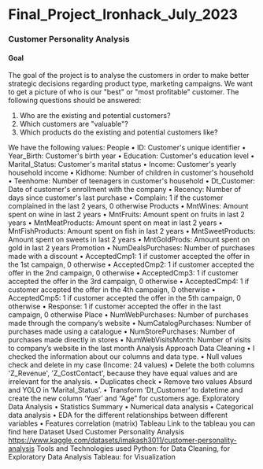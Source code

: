 # Final_Project_Ironhack_July_2023

### Customer Personality Analysis
#### Goal
The goal of the project is to analyse the customers in order to make better strategic decisions regarding product type, marketing campaigns. We want to get a picture of who is our "best" or "most profitable" customer. 
The following questions should be answered:
1. Who are the existing and potential customers?
2. Which customers are "valuable"?
3. Which products do the existing and potential customers like?

We have the following values:
People
•	ID: Customer's unique identifier
•	Year_Birth: Customer's birth year
•	Education: Customer's education level
•	Marital_Status: Customer's marital status
•	Income: Customer's yearly household income
•	Kidhome: Number of children in customer's household
•	Teenhome: Number of teenagers in customer's household
•	Dt_Customer: Date of customer's enrollment with the company
•	Recency: Number of days since customer's last purchase
•	Complain: 1 if the customer complained in the last 2 years, 0 otherwise
Products
•	MntWines: Amount spent on wine in last 2 years
•	MntFruits: Amount spent on fruits in last 2 years
•	MntMeatProducts: Amount spent on meat in last 2 years
•	MntFishProducts: Amount spent on fish in last 2 years
•	MntSweetProducts: Amount spent on sweets in last 2 years
•	MntGoldProds: Amount spent on gold in last 2 years
Promotion
•	NumDealsPurchases: Number of purchases made with a discount
•	AcceptedCmp1: 1 if customer accepted the offer in the 1st campaign, 0 otherwise
•	AcceptedCmp2: 1 if customer accepted the offer in the 2nd campaign, 0 otherwise
•	AcceptedCmp3: 1 if customer accepted the offer in the 3rd campaign, 0 otherwise
•	AcceptedCmp4: 1 if customer accepted the offer in the 4th campaign, 0 otherwise
•	AcceptedCmp5: 1 if customer accepted the offer in the 5th campaign, 0 otherwise
•	Response: 1 if customer accepted the offer in the last campaign, 0 otherwise
Place
•	NumWebPurchases: Number of purchases made through the company’s website
•	NumCatalogPurchases: Number of purchases made using a catalogue
•	NumStorePurchases: Number of purchases made directly in stores
•	NumWebVisitsMonth: Number of visits to company’s website in the last month
Analysis Approach
Data Cleaning
•	I checked the information about our columns and data type.
•	Null values check and delete in my case (Income: 24 values)
•	Delete the both columns 'Z_Revenue', 'Z_CostContact', because they have equal values and are irrelevant for the analysis.
•	Duplicates check
•	Remove two values Absurd and YOLO in ‘Marital_Status’.
•	Transform ‘Dt_Customer’ to datetime and create the new column ‘Yaer’ and “Age” for customers age. 
Exploratory Data Analysis
•	Statistics Summary
•	Numerical data analysis
•	Categorical data analysis
•	EDA for the different relationships between different variables
•	Features correlation (matrix)
Tableau
Link to the tableau you can find here
Dataset Used
Customer Personality Analysis
https://www.kaggle.com/datasets/imakash3011/customer-personality-analysis
Tools and Technologies used
Python: for Data Cleaning, for Exploratory Data Analysis
Tableau: for Visualization


